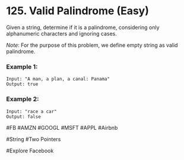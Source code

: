 # 125. Valid Palindrome (Easy)
Given a string, determine if it is a palindrome, considering only alphanumeric characters and ignoring cases.

*Note*: For the purpose of this problem, we define empty string as valid palindrome.

### Example 1:
```
Input: "A man, a plan, a canal: Panama"
Output: true
```
### Example 2:
```
Input: "race a car"
Output: false
```

#FB #AMZN #GOOGL #MSFT #APPL #Airbnb

#String #Two Pointers

#Explore Facebook

